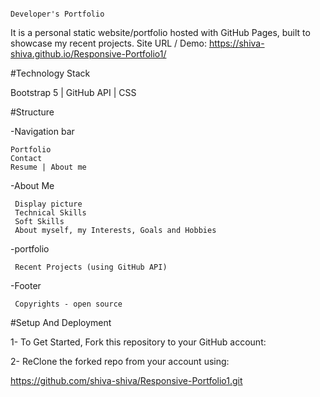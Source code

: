                                                                        Developer's Portfolio

It is a personal static website/portfolio  hosted with GitHub Pages, built to showcase my recent projects. 
Site URL / Demo: https://shiva-shiva.github.io/Responsive-Portfolio1/


#Technology Stack

Bootstrap 5 | GitHub API | CSS

#Structure

-Navigation bar

    Portfolio
    Contact 
    Resume | About me

-About Me

     Display picture
     Technical Skills
     Soft Skills
     About myself, my Interests, Goals and Hobbies

-portfolio

     Recent Projects (using GitHub API)

-Footer

     Copyrights - open source

#Setup And Deployment

1- To Get Started, Fork this repository to your GitHub account:

2- ReClone the forked repo from your account using:

https://github.com/shiva-shiva/Responsive-Portfolio1.git